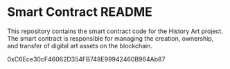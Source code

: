# Smart Contract README

This repository contains the smart contract code for the History Art project. The smart contract is responsible for managing the creation, ownership, and transfer of digital art assets on the blockchain.

 0xC6Ece30cF46062D354FB748E99942460B964Ab87